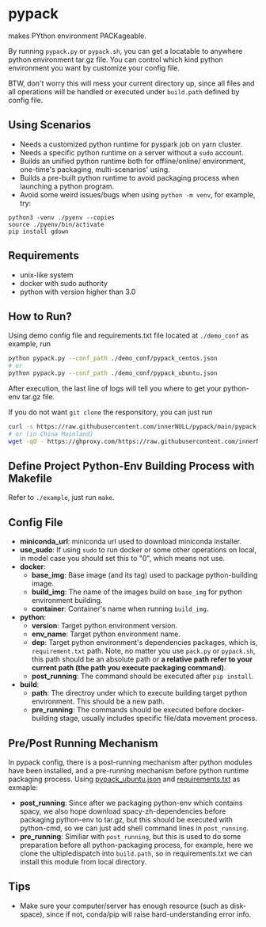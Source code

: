# pypack
makes PYthon environment PACKageable.  
  
By running `pypack.py` or `pypack.sh`, you can get a locatable to anywhere python environment tar.gz file. You can control which kind python environment you want by customize your config file.  
    
BTW, don't worry this will mess your current directory up, since all files and all operations will be handled or executed under `build.path` defined by config file.


## Using Scenarios
* Needs a customized python runtime for pyspark job on yarn cluster.
* Needs a specific python runtime on a server without a `sudo` account.
* Builds an unified python runtime both for offline/online/ environment, one-time's packaging, multi-scenarios' using.
* Builds a pre-built python runtime to avoid packaging process when launching a python program.
* Avoid some weird issues/bugs when using `python -m venv`, for example, try: 
```
python3 -venv ./pyenv --copies
source ./pyenv/bin/activate   
pip install gdown
```

## Requirements
* unix-like system
* docker with sudo authority  
* python with version higher than 3.0  

## How to Run?
Using demo config file and requirements.txt file located at `./demo_conf` as example, run
```bash
python pypack.py --conf_path ./demo_conf/pypack_centos.json
# or
python pypack.py --conf_path ./demo_conf/pypack_ubuntu.json
```
After execution, the last line of logs will tell you where to get your python-env tar.gz file.

If you do not want `git clone` the responsitory, you can just run 
```bash
curl -s https://raw.githubusercontent.com/innerNULL/pypack/main/pypack.sh | bash /dev/stdin path/to/config.json
# or (in China Mainland)
wget -qO - https://ghproxy.com/https://raw.githubusercontent.com/innerNULL/pypack/main/pypack.sh | bash /dev/stdin path/to/config.json
```

## Define Project Python-Env Building Process with Makefile
Refer to `./example`, just run `make`.


## Config File
* **miniconda_url**: miniconda url used to download miniconda installer.
* **use_sudo**: If using `sudo` to run docker or some other operations on local, in model case you should set this to "0", which means not use.
* **docker**:
    * **base_img**: Base image (and its tag) used to package python-building image.
    * **build_img**: The name of the images build on `base_img` for python environment building.
    * **container**: Container's name when running `build_img`.
* **python**:
    * **version**: Target python environment version.
    * **env_name**: Target python environment name.
    * **dep**: Target python environment's dependencies packages, which is, `requirement.txt` path. Note, no matter you use `pack.py` or `pypack.sh`, this path should be an absolute path or **a relative path refer to your current path (the path you execute packaging command)**.
    * **post_running**: The command should be executed after `pip install`.
* **build**:
    * **path**: The directroy under which to execute building target python environment. This should be a new path.
    * **pre_running**: The commands should be executed before docker-building stage, usually includes specific file/data movement process.

## Pre/Post Running Mechanism
In pypack config, there is a post-running mechanism after python modules have been installed, and a pre-running mechanism before python runtime packaging process. Using
[pypack_ubuntu.json](https://github.com/innerNULL/pypack/blob/main/demo_conf/pypack_ubuntu.json) and [requirements.txt](https://github.com/innerNULL/pypack/blob/main/demo_conf/requirements.txt) as
exmaple:  
* **post_running**: Since after we packaging python-env which contains spacy, we also hope download spacy-zh-dependencies before packaging python-env to tar.gz, but this should be executed with python-cmd, so we can just add shell command lines in `post_running`.   
* **pre_running**: Similiar with `post_running`, but this is used to do some preparation before all python-packaging process, for example, here we clone the ultipledispatch into `build.path`, so in requirements.txt we can install this module from local directory.


## Tips
* Make sure your computer/server has enough resource (such as disk-space), since if not, conda/pip will raise hard-understanding error info.
